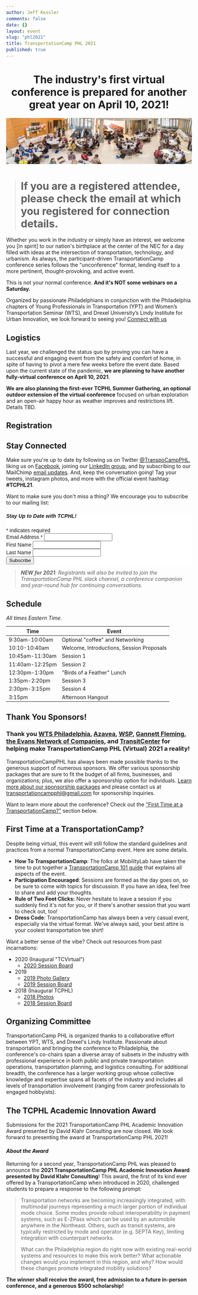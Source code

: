 ```yaml
---
author: Jeff Kessler
comments: false
date: {}
layout: event
slug: "phl2021"
title: TransportationCamp PHL 2021
published: true
---
```

<h1><center>The industry's first virtual conference is prepared for another great year on April 10, 2021!</center></h1>

![Scenes from TransportationCamp PHL 2019](/events/phl2018/Scenes%20from%20TCPHL18.jpg)

> # If you are a registered attendee, please check the email at which you registered for connection details.

Whether you work in the industry or simply have an interest, we welcome you [in spirit] to our nation's birthplace at the center of the NEC for a day filled with ideas at the intersection of transportation, technology, and urbanism. As always, the participant-driven TransportationCamp conference series follows the "unconference" format, lending itself to a more pertinent, thought-provoking, and active event.

This is not your normal conference. **And it's NOT some webinars on a Saturday.**

Organized by passionate Philadelphians in conjunction with the Philadelphia chapters of Young Professionals in Transportation (YPT) and Women’s Transportation Seminar (WTS), and Drexel University’s Lindy Institute for Urban Innovation, we look forward to seeing you! [Connect with us](#connect)

## <a name="Logistics"></a> Logistics

Last year, we challenged the status quo by proving you can have a successful and engaging event from the safety and comfort of home, in spite of having to pivot a mere few weeks before the event date. Based upon the current state of the pandemic, **we are planning to have another fully-virtual conference on April 10, 2021**.

**We are also planning the first-ever TCPHL Summer Gathering, an optional outdoor extension of the virtual conference** focused on urban exploration and an open-air happy hour as weather improves and restrictions lift. Details TBD.

<!------## *[<center> Are you, or do you know, a student? Learn about the TCPHL Academic Innovation Award (DEADLINE EXTENDED TO MARCH 15 DUE TO RECENT STORMS)</center>](#scholarship)*---->

## <a name="registration"></a> Registration


<div id="eventbrite-widget-container-140603768657"></div>

<script src="https://www.eventbrite.com/static/widgets/eb_widgets.js"></script>

<script type="text/javascript">
    var exampleCallback = function() {
        console.log('Order complete!');
    };

    window.EBWidgets.createWidget({
        // Required
        widgetType: 'checkout',
        eventId: '140603768657',
        iframeContainerId: 'eventbrite-widget-container-140603768657',

        // Optional
        iframeContainerHeight: 425,  // Widget height in pixels. Defaults to a minimum of 425px if not provided
        onOrderComplete: exampleCallback  // Method called when an order has successfully completed
    });
</script>



##  <a name="connect"></a> Stay Connected

Make sure you're up to date by following us on Twitter [@TranspoCampPHL](https://twitter.com/TranspoCampPHL), liking us on [Facebook](http://facebook.com/TranspoCamp-PHL), joining our [LinkedIn group](https://www.linkedin.com/groups/8652914/), and by subscribing to our MailChimp [email updates](http://eepurl.com/c8tKwH). And, keep the conversation going! Tag your tweets, instagram photos, and more with the official event hashtag: **#TCPHL21**.


Want to make sure you don't miss a thing? We encourage you to subscribe to our mailing list:

<!-- Begin MailChimp Signup Form -->
<link href="//cdn-images.mailchimp.com/embedcode/classic-10_7.css" rel="stylesheet" type="text/css">
<style type="text/css">
	#mc_embed_signup{background:#fff; clear:left; font:14px Helvetica,Arial,sans-serif; }
	/* Add your own MailChimp form style overrides in your site stylesheet or in this style block.
	   We recommend moving this block and the preceding CSS link to the HEAD of your HTML file. */
</style>
<div id="mc_embed_signup">
<form action="https://transportationcamp.us16.list-manage.com/subscribe/post?u=107afa43a0eb0b24c856a920d&amp;id=2063a25409" method="post" id="mc-embedded-subscribe-form" name="mc-embedded-subscribe-form" class="validate" target="_blank" novalidate>
    <div id="mc_embed_signup_scroll">
	<h5>Stay Up to Date with TCPHL!</h5>
<div class="indicates-required"><span class="asterisk">*</span> indicates required</div>
<div class="mc-field-group">
	<label for="mce-EMAIL">Email Address  <span class="asterisk">*</span>
</label>
	<input type="email" value="" name="EMAIL" class="required email" id="mce-EMAIL">
</div>
<div class="mc-field-group">
	<label for="mce-FNAME">First Name </label>
	<input type="text" value="" name="FNAME" class="" id="mce-FNAME">
</div>
<div class="mc-field-group">
	<label for="mce-LNAME">Last Name </label>
	<input type="text" value="" name="LNAME" class="" id="mce-LNAME">
</div>
	<div id="mce-responses" class="clear">
		<div class="response" id="mce-error-response" style="display:none"></div>
		<div class="response" id="mce-success-response" style="display:none"></div>
	</div>    <!-- real people should not fill this in and expect good things - do not remove this or risk form bot signups-->
    <div style="position: absolute; left: -5000px;" aria-hidden="true"><input type="text" name="b_107afa43a0eb0b24c856a920d_2063a25409" tabindex="-1" value=""></div>
    <div class="clear"><input type="submit" value="Subscribe" name="subscribe" id="mc-embedded-subscribe" class="button"></div>
    </div>
</form>
</div>
<script type='text/javascript' src='//s3.amazonaws.com/downloads.mailchimp.com/js/mc-validate.js'></script><script type='text/javascript'>(function($) {window.fnames = new Array(); window.ftypes = new Array();fnames[0]='EMAIL';ftypes[0]='email';fnames[1]='FNAME';ftypes[1]='text';fnames[2]='LNAME';ftypes[2]='text';}(jQuery));var $mcj = jQuery.noConflict(true);</script>
<!--End mc_embed_signup-->


> ***NEW for 2021**: Registrants will also be invited to join the TransportationCamp PHL slack channel, a conference companion and year-round hub for continuing conversations.*


## <a name="schedule"></a> Schedule

*All times Eastern Time.*

| Time | Event |
|------|------|
| 9:30am-10:00am | Optional "coffee" and Networking |
| 10:10-10:40am | Welcome, Introductions, Session Proposals |
| 10:45am-11:30am | Session 1
| 11:40am-12:25pm | Session 2
| 12:30pm-1:30pm | "Birds of a Feather" Lunch
| 1:35pm-2:20pm | Session 3
| 2:30pm-3:15pm | Session 4
| 3:15pm | Afternoon Hangout

## Thank You Sponsors!


### Thank you [WTS Philadelphia](http://www.wtsinternational.org/philadelphia/), [Azavea](https://www.azavea.com/), [WSP](https://www.wsp.com/), [Gannett Fleming](https://www.gannettfleming.com/), [the Evans Network of Companies](https://theenoc.com/), and [TransitCenter](http://transitcenter.org/) for helping make TransportationCamp PHL (Virtual) 2021 a reality!


TransportationCampPHL has always been made possible thanks to the generous support of numerous sponsors. We offer various sponsorship packages that are sure to fit the budget of all firms, businesses, and organizations; plus, we also offer a sponsorship option for individuals. [Learn more about our sponsorship packages](http://transportationcamp.org/events/phl2021/TCPHL_SponsorshipFlyer_2021_FINAL%20WEB.pdf) and please contact us at [transportationcampphl@gmail.com](mailto:transportationcampphl@gmail.com) for sponsorship inquiries.

Want to learn more about the conference? Check out the ["First Time at a TransportationCamp?"](#firsttime) section below.

## <a name="firsttime"></a> First Time at a TransportationCamp?

Despite being virtual, this event will still follow the standard guidelines and practices from a normal TransportationCamp event. Here are some details.

- **How To TransportationCamp**: The folks at MobilityLab have taken the time to put together a [TransportationCamp 101 guide](http://transportationcamp.org/2011/02/how-transportationcamp-works-the-essential-guide/) that explains all aspects of the event.
- **Participation Encouraged**: Sessions are formed as the day goes on, so be sure to come with topics for discussion. If you have an idea, feel free to share and add your thoughts.
- **Rule of Two <s>Feet</s> Clicks:** Never hesitate to leave a session if you suddenly find it's not for you, or if there's another session that you want to check out, too!
- **Dress Code**: TransportationCamp has always been a very casual event, especially via the virtual format. We've always said, your best attire is your coolest transportation tee shirt!

Want a better sense of the vibe? Check out resources from past incarnations:

- 2020 (Inaugural "TCVirtual")
	- [2020 Session Board](https://bit.ly/tcphl20board)
- 2019
	- [2019 Photo Gallery](https://flic.kr/s/aHsmhQCQbL)
	- [2019 Session Board](https://tinyurl.com/tcphl19board)
- 2018 (Inaugural TCPHL)
	- [2018 Photos](https://flic.kr/s/aHsmhQCQbL)
	- [2018 Session Board](https://docs.google.com/spreadsheets/d/e/2PACX-1vSmc891MrEUuYGkoGbz-4xh_KUo5YVFy4M_eoyKvjtv0GVM2dgBzDDEioXKhmHD_PGFz1jvsELOD9E8/pubhtml?gid=0&single=true)


## Organizing Committee

TransportationCamp PHL is organized thanks to a collaborative effort between YPT, WTS, and Drexel's Lindy Institute. Passionate about transportation and bringing the conference to Philadelphia, the conference's co-chairs span a diverse array of subsets in the industry with professional experience in both public and private transportation operations, transportation planning, and logistics consulting. For additional breadth, the conference has a larger working group whose collective knowledge and expertise spans all facets of the industry and includes all levels of transportation involvement (ranging from career professionals to engaged hobbyists).


## <a name="scholarship"></a> The TCPHL Academic Innovation Award

Submissions for the 2021 TransportationCamp PHL Academic Innovation Award presented by David Klahr Consulting are now closed. We look forward to presenting the award at TransportationCamp PHL 2021!

#### *About the Award*

Returning for a second year, TransportationCamp PHL was pleased to announce the **2021 TransportationCamp PHL Academic Innovation Award presented by David Klahr Consulting**! This award, the first of its kind ever offered by a TransportationCamp when introduced in 2020, challenged students to prepare a response to the following prompt:

> Transportation networks are becoming increasingly integrated, with multimodal journeys representing a much larger portion of individual mode choice. Some modes provide robust interoperability in payment systems, such as E-ZPass which can be used by an automobile anywhere in the Northeast. Others, such as transit systems, are typically restricted by mode and operator (e.g. SEPTA Key), limiting integration with counterpart networks.
> 
> What can the Philadelphia region do right now with existing real-world systems and resources to make this work better?  What actionable changes would you implement in this region, and why? How would these changes promote integrated mobility solutions?

**The winner shall receive the award, free admission to a future in-person conference, and a generous $500 scholarship!**

